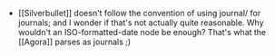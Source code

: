 - [[Silverbullet]] doesn't follow the convention of using journal/ for journals; and I wonder if that's not actually quite reasonable. Why wouldn't an ISO-formatted-date node be enough? That's what the [[Agora]] parses as journals ;)